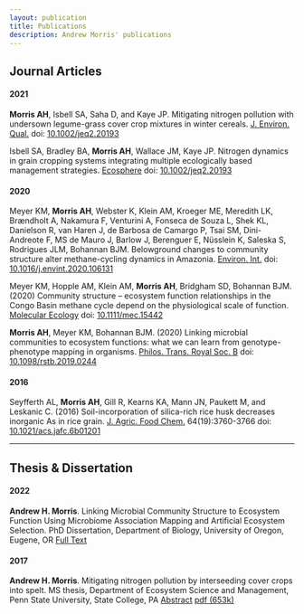 ```yaml
---
layout: publication
title: Publications
description: Andrew Morris' publications
---
```


## Journal Articles

#### 2021

**Morris AH**, Isbell SA, Saha D, and Kaye JP.
Mitigating nitrogen pollution with undersown legume-grass cover
crop mixtures in winter cereals. [J. Environ. Qual.](https://dl.sciencesocieties.org/publications/jeq)
doi: [10.1002/jeq2.20193](https://doi.org/10.1002/jeq2.20193)

Isbell SA, Bradley BA, **Morris AH**, Wallace JM, Kaye JP.  Nitrogen
dynamics in grain cropping systems integrating multiple ecologically based management
strategies.  [Ecosphere](https://esajournals.onlinelibrary.wiley.com/journal/21508925)
doi: [10.1002/jeq2.20193]( https://doi.org/10.1002/ecs2.3380)

#### 2020

Meyer KM, **Morris AH**, Webster K, Klein AM, Kroeger ME, Meredith LK, Brændholt
A, Nakamura F, Venturini A, Fonseca de Souza L, Shek KL, Danielson R, van Haren J, de
Barbosa de Camargo P, Tsai SM, Dini-Andreote F, MS de Mauro J, Barlow J, Berenguer E,
Nüsslein K, Saleska S, Rodrigues JLM, Bohannan BJM.
Belowground changes to community structure alter methane-cycling dynamics in
Amazonia. [Environ. Int.](https://www.journals.elsevier.com/environment-international) 
doi: [10.1016/j.envint.2020.106131](https://doi.org/10.1016/j.envint.2020.106131)

Meyer KM, Hopple AM, Klein AM, **Morris AH**, Bridgham
SD, Bohannan BJM. (2020) Community structure – ecosystem function
relationships in the Congo Basin methane cycle depend on the physiological
scale of function. [Molecular Ecology](https://onlinelibrary.wiley.com/journal/1365294x) 
doi: [10.1111/mec.15442](https://doi.org/10.1111/mec.15442)

**Morris AH**, Meyer KM, Bohannan BJM. (2020) Linking microbial communities
to ecosystem functions: what we can learn from genotype-phenotype mapping
in organisms. [Philos. Trans. Royal Soc. B](https://royalsocietypublishing.org/journal/rstb)
doi: [10.1098/rstb.2019.0244](https://doi.org/10.1098/rstb.2019.0244)

#### 2016

Seyfferth AL, **Morris AH**, Gill R, Kearns KA, Mann JN, Paukett M, and Leskanic
C. (2016)
Soil-incorporation of silica-rich rice husk decreases inorganic As in rice grain.
[J. Agric. Food Chem.](https://pubs.acs.org/journal/jafcau) 64(19):3760-3766
doi: [10.1021/acs.jafc.6b01201](https://doi.org/10.1021/acs.jafc.6b01201)

---

## Thesis & Dissertation

#### 2022

**Andrew H. Morris**. Linking Microbial Community Structure to Ecosystem Function Using Microbiome Association Mapping and Artificial Ecosystem Selection. PhD Dissertation, Department of Biology, University of Oregon, Eugene, OR
[Full Text](https://scholarsbank.uoregon.edu/xmlui/handle/1794/27154)

#### 2017

**Andrew H. Morris**. Mitigating nitrogen pollution by interseeding 
cover crops into spelt.  MS thesis, Department of Ecosystem Science and Management,
Penn State University, State College, PA
[Abstract](https://etda.libraries.psu.edu/catalog/13839ajm6718)
[pdf (653k)](https://etda.libraries.psu.edu/files/final_submissions/13973)

